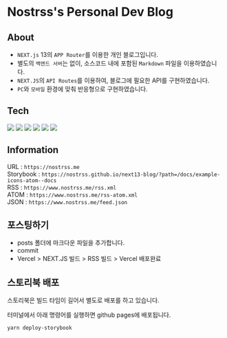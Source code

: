 # Nostrss's Personal Dev Blog

## About

- `NEXT.js` 13의 `APP Router`를 이용한 개인 블로그입니다.
- 별도의 `백엔드 서버`는 없이, 소스코드 내에 포함된 `Markdown` 파일을 이용하였습니다.
- `NEXT.JS`의 `API Routes`를 이용하여, 블로그에 필요한 API를 구현하였습니다.
- `PC`와 `모바일` 환경에 맞춰 반응형으로 구현하였습니다.

## Tech

<img src="https://img.shields.io/badge/React-61DAFB?style=flat-square&logo=React&logoColor=black"/>
<img src="https://img.shields.io/badge/Next.js-000000?style=flat-square&logo=Next.js&logoColor=white"/>
<img src="https://img.shields.io/badge/Typescript-3178C6?style=flat-square&logo=Typescript&logoColor=white"/>
<img src="https://img.shields.io/badge/Tailwind CSS-06B6D4?style=flat-square&logo=Tailwind CSS&logoColor=white"/>
<img src="https://img.shields.io/badge/Storybook-FF4785?style=flat-square&logo=Storybook&logoColor=white"/>
<img src="https://img.shields.io/badge/Vercel-000000?style=flat-square&logo=Vercel&logoColor=white"/>

## Information

URL : `https://nostrss.me`  
Storybook : `https://nostrss.github.io/next13-blog/?path=/docs/example-icons-atom--docs`  
RSS : `https://www.nostrss.me/rss.xml`  
ATOM : `https://www.nostrss.me/rss-atom.xml`  
JSON : `https://www.nostrss.me/feed.json`

## 포스팅하기

- posts 폴더에 마크다운 파일을 추가합니다.
- commit
- Vercel > NEXT.JS 빌드 > RSS 빌드 > Vercel 배포완료

## 스토리북 배포

스토리북은 빌드 타임이 길어서 별도로 배포를 하고 있습니다.

터미널에서 아래 명령어를 실행하면 github pages에 배포됩니다.

```bash
yarn deploy-storybook
```
